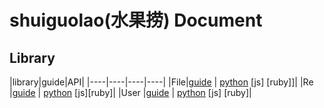 # shuiguolao(水果捞) Document

## Library 

|library|guide|API|
|----|----|----|----|
|File|[guide](File-guide.md) | [python](clean-nodoc-File.html) [js] [ruby]]|
|Re  |[guide](Re-guide.md) | [python](clean-nodoc-Re.html) [js][ruby]|
|User |[guide](User-guid.md) | [python](clean-nodoc-Re.html)   [js]   [ruby]|
